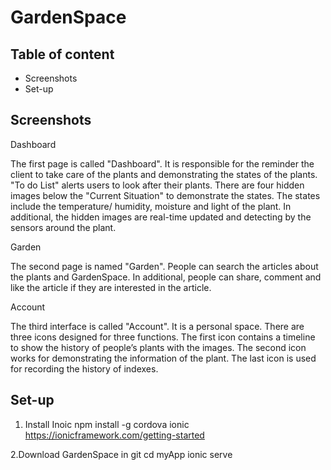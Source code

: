 # GardenSpace

## Table of content

- Screenshots
- Set-up

## Screenshots
Dashboard

The first page is called "Dashboard". It is responsible for the reminder the client to take care of the plants and demonstrating the states of the plants. "To do List" alerts users to look after their plants. There are four hidden images below the "Current Situation" to demonstrate the states. The states include the temperature/ humidity, moisture and light of the plant. In additional, the hidden images are real-time updated and detecting by the sensors around the plant.

Garden

The second page is named "Garden". People can search the articles about the plants and GardenSpace. In additional, people can share, comment and like the article if they are interested in the article.

Account 

The third interface is called "Account". It is a personal space. There are three icons designed for three functions. The first icon contains a timeline to show the history of people’s plants with the images. The second icon works for demonstrating the information of the plant. The last icon is used for recording the history of indexes.




## Set-up

1. Install Inoic 
npm install -g cordova ionic
https://ionicframework.com/getting-started

2.Download GardenSpace in git
cd myApp
ionic serve
